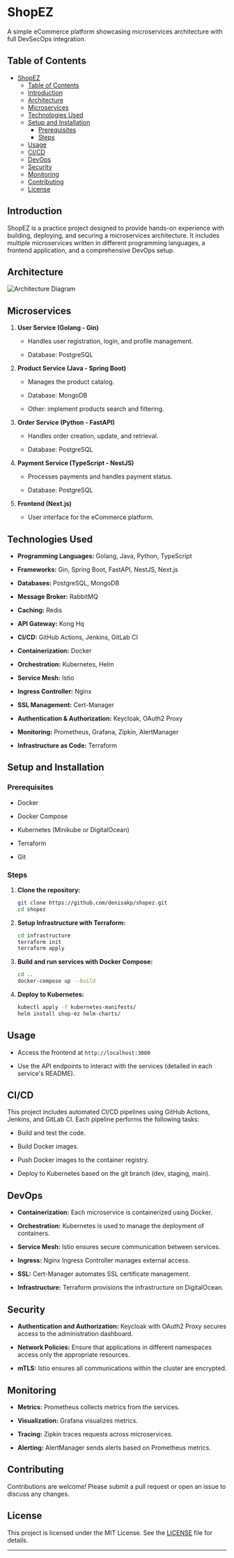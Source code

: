 # ShopEZ

A simple eCommerce platform showcasing microservices architecture with full DevSecOps integration.

## Table of Contents

- [ShopEZ](#shopez)
  - [Table of Contents](#table-of-contents)
  - [Introduction](#introduction)
  - [Architecture](#architecture)
  - [Microservices](#microservices)
  - [Technologies Used](#technologies-used)
  - [Setup and Installation](#setup-and-installation)
    - [Prerequisites](#prerequisites)
    - [Steps](#steps)
  - [Usage](#usage)
  - [CI/CD](#cicd)
  - [DevOps](#devops)
  - [Security](#security)
  - [Monitoring](#monitoring)
  - [Contributing](#contributing)
  - [License](#license)
        

## Introduction

ShopEZ is a practice project designed to provide hands-on experience with building, deploying, and securing a microservices architecture. It includes multiple microservices written in different programming languages, a frontend application, and a comprehensive DevOps setup.

## Architecture

<img src="path/to/architecture-diagram.png" alt="Architecture Diagram">

## Microservices

1. **User Service (Golang - Gin)**
    
    - Handles user registration, login, and profile management.
        
    - Database: PostgreSQL
        
2. **Product Service (Java - Spring Boot)**
    
    - Manages the product catalog.
        
    - Database: MongoDB
        
    - Other: implement products search and filtering.
        
3. **Order Service (Python - FastAPI)**
    
    - Handles order creation, update, and retrieval.
        
    - Database: PostgreSQL
        
4. **Payment Service (TypeScript - NestJS)**
    
    - Processes payments and handles payment status.
        
    - Database: PostgreSQL
        
5. **Frontend (Next.js)**
    
    - User interface for the eCommerce platform.
        

## Technologies Used

- **Programming Languages:** Golang, Java, Python, TypeScript
    
- **Frameworks:** Gin, Spring Boot, FastAPI, NestJS, Next.js
    
- **Databases:** PostgreSQL, MongoDB
    
- **Message Broker:** RabbitMQ
    
- **Caching:** Redis
    
- **API Gateway:** Kong Hq
    
- **CI/CD:** GitHub Actions, Jenkins, GitLab CI
    
- **Containerization:** Docker
    
- **Orchestration:** Kubernetes, Helm
    
- **Service Mesh:** Istio
    
- **Ingress Controller:** Nginx
    
- **SSL Management:** Cert-Manager
    
- **Authentication & Authorization:** Keycloak, OAuth2 Proxy
    
- **Monitoring:** Prometheus, Grafana, Zipkin, AlertManager
    
- **Infrastructure as Code:** Terraform
    

## Setup and Installation

### Prerequisites

- Docker
    
- Docker Compose
    
- Kubernetes (Minikube or DigitalOcean)
    
- Terraform
    
- Git
    

### Steps

1. **Clone the repository:**
    
    ``` bash
    git clone https://github.com/denisakp/shopez.git
    cd shopez
    
     ```
    
2. **Setup Infrastructure with Terraform:**
    
    ``` bash
    cd infrastructure
    terraform init
    terraform apply
    
     ```
    
3. **Build and run services with Docker Compose:**
    
    ``` bash
    cd ..
    docker-compose up --build
    
     ```
    
4. **Deploy to Kubernetes:**
    
    ``` bash
    kubectl apply -f kubernetes-manifests/
    helm install shop-ez helm-charts/
    
     ```
    

## Usage

- Access the frontend at `http://localhost:3000`
    
- Use the API endpoints to interact with the services (detailed in each service's README).
    

## CI/CD

This project includes automated CI/CD pipelines using GitHub Actions, Jenkins, and GitLab CI. Each pipeline performs the following tasks:

- Build and test the code.
    
- Build Docker images.
    
- Push Docker images to the container registry.
    
- Deploy to Kubernetes based on the git branch (dev, staging, main).
    

## DevOps

- **Containerization:** Each microservice is containerized using Docker.
    
- **Orchestration:** Kubernetes is used to manage the deployment of containers.
    
- **Service Mesh:** Istio ensures secure communication between services.
    
- **Ingress:** Nginx Ingress Controller manages external access.
    
- **SSL:** Cert-Manager automates SSL certificate management.
    
- **Infrastructure:** Terraform provisions the infrastructure on DigitalOcean.
    

## Security

- **Authentication and Authorization:** Keycloak with OAuth2 Proxy secures access to the administration dashboard.
    
- **Network Policies:** Ensure that applications in different namespaces access only the appropriate resources.
    
- **mTLS:** Istio ensures all communications within the cluster are encrypted.
    

## Monitoring

- **Metrics:** Prometheus collects metrics from the services.
    
- **Visualization:** Grafana visualizes metrics.
    
- **Tracing:** Zipkin traces requests across microservices.
    
- **Alerting:** AlertManager sends alerts based on Prometheus metrics.
    

## Contributing

Contributions are welcome! Please submit a pull request or open an issue to discuss any changes.

## License

This project is licensed under the MIT License. See the [LICENSE](https://LICENSE) file for details.

---